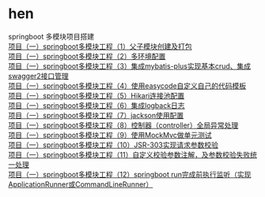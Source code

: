 # hen
springboot 多模块项目搭建<br>
[项目（一）springboot多模块工程（1）父子模块创建及打包](https://blog.csdn.net/qq_34453866/article/details/106322479)<br>
[项目（一）springboot多模块工程（2）多环境配置](https://blog.csdn.net/qq_34453866/article/details/106391009)<br>
[项目（一）springboot多模块工程（3）集成mybatis-plus实现基本crud、集成swagger2接口管理](https://blog.csdn.net/qq_34453866/article/details/106432574)<br>
[项目（一）springboot多模块工程（4）使用easycode自定义自己的代码模板](https://blog.csdn.net/qq_34453866/article/details/106463597)<br>
[项目（一）springboot多模块工程（5）Hikari连接池配置](https://blog.csdn.net/qq_34453866/article/details/106677230)<br>
[项目（一）springboot多模块工程（6）集成logback日志](https://blog.csdn.net/qq_34453866/article/details/106698404)<br>
[项目（一）springboot多模块工程（7）jackson使用配置](https://blog.csdn.net/qq_34453866/article/details/106725103)<br>
[项目（一）springboot多模块工程（8）控制器（controller）全局异常处理](https://blog.csdn.net/qq_34453866/article/details/106796821)<br>
[项目（一）springboot多模块工程（9）使用MockMvc做单元测试](https://blog.csdn.net/qq_34453866/article/details/106819590)<br>
[项目（一）springboot多模块工程（10）JSR-303实现请求参数校验](https://blog.csdn.net/qq_34453866/article/details/106819960)<br>
[项目（一）springboot多模块工程（11）自定义校验参数注解，及参数校验失败统一处理](https://blog.csdn.net/qq_34453866/article/details/106962035)<br>
[项目（一）springboot多模块工程（12）springboot run完成前执行监听（实现ApplicationRunner或CommandLineRunner）](https://blog.csdn.net/qq_34453866/article/details/106967063)<br>
